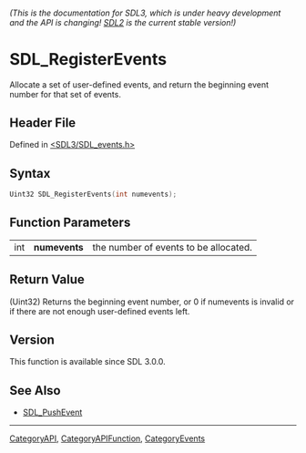 ###### (This is the documentation for SDL3, which is under heavy development and the API is changing! [SDL2](https://wiki.libsdl.org/SDL2/) is the current stable version!)
# SDL_RegisterEvents

Allocate a set of user-defined events, and return the beginning event number for that set of events.

## Header File

Defined in [<SDL3/SDL_events.h>](https://github.com/libsdl-org/SDL/blob/main/include/SDL3/SDL_events.h)

## Syntax

```c
Uint32 SDL_RegisterEvents(int numevents);
```

## Function Parameters

|     |               |                                       |
| --- | ------------- | ------------------------------------- |
| int | **numevents** | the number of events to be allocated. |

## Return Value

(Uint32) Returns the beginning event number, or 0 if numevents is invalid
or if there are not enough user-defined events left.

## Version

This function is available since SDL 3.0.0.

## See Also

- [SDL_PushEvent](SDL_PushEvent)

----
[CategoryAPI](CategoryAPI), [CategoryAPIFunction](CategoryAPIFunction), [CategoryEvents](CategoryEvents)

